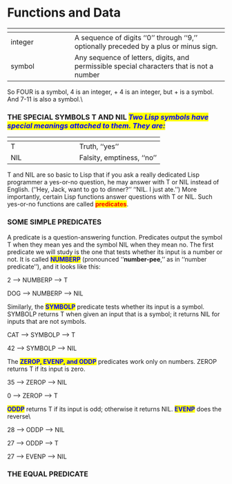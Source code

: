 # Functions and Data

<table data-header-hidden><thead><tr><th width="132"></th><th></th></tr></thead><tbody><tr><td>integer</td><td>A sequence of digits ‘‘0’’ through ‘‘9,’’ optionally preceded by a plus or minus sign.</td></tr><tr><td>symbol<br></td><td>Any sequence of letters, digits, and permissible special characters that is not a number</td></tr></tbody></table>

So FOUR is a symbol, 4 is an integer, + 4 is an integer, but + is a symbol. And 7-11 is also a symbol.\


### THE SPECIAL SYMBOLS T AND NIL  _<mark style="color:blue;">Two Lisp symbols have special meanings attached to them. They are:</mark>_

<table data-header-hidden><thead><tr><th width="143"></th><th></th></tr></thead><tbody><tr><td>T</td><td>Truth, ‘‘yes’’</td></tr><tr><td>NIL</td><td>Falsity, emptiness, ‘‘no’’</td></tr></tbody></table>

T and NIL are so basic to Lisp that if you ask a really dedicated Lisp programmer a yes-or-no question, he may answer with T or NIL instead of English. (‘‘Hey, Jack, want to go to dinner?’’ ‘‘NIL. I just ate.’’) More importantly, certain Lisp functions answer questions with T or NIL. Such yes-or-no functions are called <mark style="color:red;">**predicates**</mark>.

### SOME SIMPLE PREDICATES

A predicate is a question-answering function. Predicates output the symbol T when they mean yes and the symbol NIL when they mean no. The first predicate we will study is the one that tests whether its input is a number or not. It is called <mark style="color:blue;">**NUMBERP**</mark> (pronounced ‘‘**number-pee**,’’ as in ‘‘number predicate’’), and it looks like this:

2     --> NUMBERP --> T

DOG --> NUMBERP --> NIL

Similarly, the <mark style="color:blue;">**SYMBOLP**</mark> predicate tests whether its input is a symbol. SYMBOLP returns T when given an input that is a symbol; it returns NIL for inputs that are not symbols.

CAT --> SYMBOLP --> T

42 --> SYMBOLP --> NIL

The <mark style="color:blue;">**ZEROP, EVENP, and ODDP**</mark> predicates work only on numbers. ZEROP returns T if its input is zero.

35 --> ZEROP --> NIL

0 --> ZEROP --> T

<mark style="color:blue;">**ODDP**</mark> returns T if its input is odd; otherwise it returns NIL. <mark style="color:blue;">**EVENP**</mark> does the reverse\


28 --> ODDP --> NIL

27 --> ODDP --> T

27 --> EVENP --> NIL

### THE EQUAL PREDICATE

